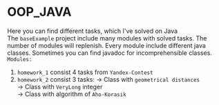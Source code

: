 # OOP_JAVA

Here you can find different tasks, which I've solved on Java <br>
The `baseExample` project include many modules with solved tasks. The number of modules will replenish. Every module include different java classes. Sometimes you can find javadoc for incomprehensible classes. <br>
`Modules:`
1. `homework_1` consist 4 tasks from `Yandex-Contest`
2. `homework_2` consist 3 tasks:
  -> Class with `geometrical distances` <br>
  -> Class with `VeryLong` integer <br>
  -> Class with algorithm of `Aho-Korasik` <br>
